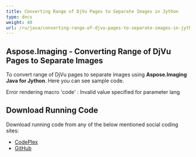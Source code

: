 ```yaml
---
title: Converting Range of DjVu Pages to Separate Images in Jython
type: docs
weight: 40
url: /ru/java/converting-range-of-djvu-pages-to-separate-images-in-jython/
---
```


## **Aspose.Imaging - Converting Range of DjVu Pages to Separate Images**
To convert range of DjVu pages to separate images using **Aspose.Imaging Java for Jython**. Here you can see sample code.

Error rendering macro 'code' : Invalid value specified for parameter lang
## **Download Running Code**
Download running code from any of the below mentioned social coding sites:

- [CodePlex](https://archive.codeplex.com/?p=asposewordsjavajython)
- [GitHub](https://github.com/aspose-words/Aspose.Words-for-Java/releases/tag/Aspose.Words_Java_for_Jython-v1.0.0)
